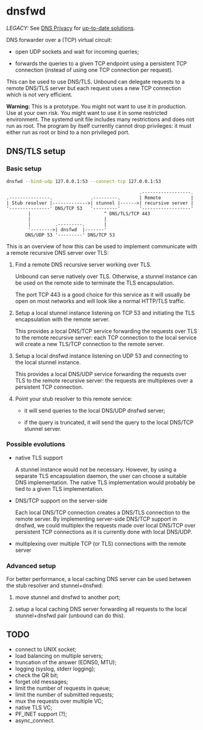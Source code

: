 # dnsfwd

*LEGACY:*
See [DNS Privacy](https://dnsprivacy.org/)
for [up-to-date solutions](https://dnsprivacy.org/wiki/display/DP/DNS+Privacy+Clients).

DNS forwarder over a (TCP) virtual circuit:

* open UDP sockets and wait for incoming queries;

* forwards the queries to a given TCP endpoint using a persistent TCP connection
  (instead of using one TCP connection per request).

This can be used to use DNS/TLS. Unbound can delegate requests to a remote
DNS/TLS server but each request uses a new TCP connection which is not very
efficient.

**Warning:** This is a prototype. You might not want to use it in production.
Use at your own risk. You might want to use it in some restricted environment.
The systemd unit file includes many restrictions and does not run as root. The
program by itself currently cannot drop privileges: it must either run as root
or bind to a non privileged port.

## DNS/TLS setup

### Basic setup

~~~sh
dnsfwd --bind-udp 127.0.0.1:53 --connect-tcp 127.0.0.1:53
~~~

~~~
                                                 .------------------.
.---------------.              .---------.       | Remote           |
| Stub resolver |------------->| stunnel |------>| recursive server |
'---------------' DNS/TCP 53   '---------'       '------------------'
        |                           ^ DNS/TLS/TCP 443
        |                           |
        |         .---------.       |
        '-------->| dnsfwd  |-------'
       DNS/UDP 53 '---------' DNS/TCP 53
~~~

This is an overview of how this can be used to implement communicate with a
remote recursive DNS server over TLS:

1. Find a remote DNS recursive server working over TLS.

   Unbound can serve natively over TLS. Otherwise, a stunnel instance can be
   used on the remote side to terminate the TLS encapsulation.

   The port TCP 443 is a good choice for this service as it will usually be open
   on most networks and will look like a normal HTTP/TLS traffic.

2. Setup a local stunnel instance listening on TCP 53 and initiating the TLS
   encapsulation with the remote server.

   This provides a local DNS/TCP service forwarding the requests over TLS to the
   remote recursive server: each TCP connection to the local service will create
   a new TLS/TCP connection to the remote server.

3. Setup a local dnsfwd instance listening on UDP 53 and connecting to the
   local stunnel instance.

   This provides a local DNS/UDP service forwarding the requests over TLS to the
   remote recursive server: the requests are multiplexes over a persistent TCP
   connection.

4. Point your stub resolver to this remote service:

   * it will send queries to the local DNS/UDP dnsfwd server;

   * if the query is truncated, it will send the query to the local DNS/TCP
     stunnel server.

### Possible evolutions

* native TLS support

  A stunnel instance would not be necessary. However, by using a separate TLS
  encapsulation daemon, the user can choose a suitable DNS implementation. The
  native TLS implementation would probably be tied to a given TLS
  implementation.

* DNS/TCP support on the server-side

  Each local DNS/TCP connection creates a DNS/TLS connection to the remote
  server. By implementing server-side DNS/TCP support in dnsfwd, we could
  multiplex the requests made over local DNS/TCP over persistent TCP connections
  as it is currently done with local DNS/UDP.

* multiplexing over multiple TCP (or TLS) connections with the remote server

### Advanced setup

For better performance, a local caching DNS server can be used between the stub
resolver and stunnel+dnsfwd:

1. move stunnel and dnsfwd to another port;

2. setup a local caching DNS server forwarding all requests to the local
   stunnel+dnsfwd pair (unbound can do this).

## TODO

* connect to UNIX socket;
* load balancing on multiple servers;
* truncation of the answer (EDNS0, MTU);
* logging (syslog, stderr logging);
* check the QR bit;
* forget old messages;
* limit the number of requests in queue;
* limit the number of submitted requests;
* mux the requests over multiple VC;
* native TLS VC;
* PF_INET support (?);
* async_connect.
